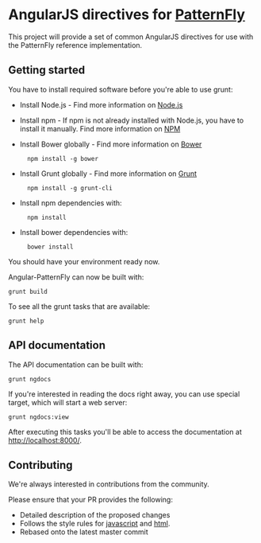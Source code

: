 # AngularJS directives for [PatternFly](https://www.patternfly.org)

This project will provide a set of common AngularJS directives for use with the PatternFly reference implementation.

## Getting started

You have to install required software before you're able to use grunt:

* Install Node.js - Find more information on [Node.js](http://nodejs.org/)
* Install npm - If npm is not already installed with Node.js, you have to install it manually. Find more information on [NPM](https://www.npmjs.org/)
* Install Bower globally - Find more information on [Bower](http://bower.io/)

        npm install -g bower
* Install Grunt globally - Find more information on [Grunt](http://gruntjs.com/)

        npm install -g grunt-cli
* Install npm dependencies with:

        npm install
* Install bower dependencies with:

        bower install

You should have your environment ready now.

Angular-PatternFly can now be built with:
```shell
grunt build
```

To see all the grunt tasks that are available:
```shell
grunt help
```

## API documentation

The API documentation can be built with:
```shell
grunt ngdocs
```

If you're interested in reading the docs right away, you can use special target, which will start a web server:
```shell
grunt ngdocs:view
```

After executing this tasks you'll be able to access the documentation at [http://localhost:8000/](http://localhost:8000/).

## Contributing

We're always interested in contributions from the community.

Please ensure that your PR provides the following:

* Detailed description of the proposed changes
* Follows the style rules for [javascript](.jshintrc) and [html](.htmlhintrc).
* Rebased onto the latest master commit
